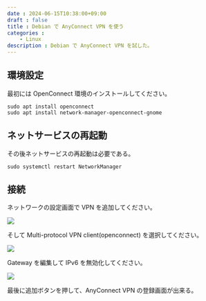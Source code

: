 ```yaml
---
date : 2024-06-15T10:38:00+09:00
draft : false
title : Debian で AnyConnect VPN を使う
categories :
    - Linux
description : Debian で AnyConnect VPN を試した。
---
```


## 環境設定
最初には OpenConnect 環境のインストールしてください。

```shell
sudo apt install openconnect
sudo apt install network-manager-openconnect-gnome 
```

## ネットサービスの再起動
その後ネットサービスの再起動は必要である。

```shell
sudo systemctl restart NetworkManager
```

## 接続
ネットワークの設定画面で VPN を追加してください。

![](https://image.icysamon.jp/blog/2024/06/debian-add-vpn.webp)

そして Multi-protocol VPN client(openconnect) を選択してください。

![](https://image.icysamon.jp/blog/2024/06/debian-multi-protocol-vpn-client.webp)

Gateway を編集して IPv6 を無効化してください。

![](https://image.icysamon.jp/blog/2024/06/debian-ipv6.webp)

最後に追加ボタンを押して、AnyConnect VPN の登録画面が出来る。